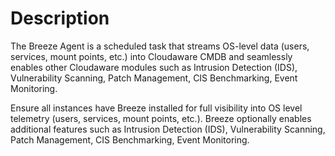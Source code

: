 # Description

The Breeze Agent is a scheduled task that streams OS-level data (users, services, mount points, etc.) into Cloudaware CMDB and seamlessly enables other Cloudaware modules such as Intrusion Detection (IDS), Vulnerability Scanning, Patch Management, CIS Benchmarking, Event Monitoring.

Ensure all instances have Breeze installed for full visibility into OS level telemetry (users, services, mount points, etc.).
Breeze optionally enables additional features such as Intrusion Detection (IDS), Vulnerability Scanning, Patch Management, CIS Benchmarking, Event Monitoring.
